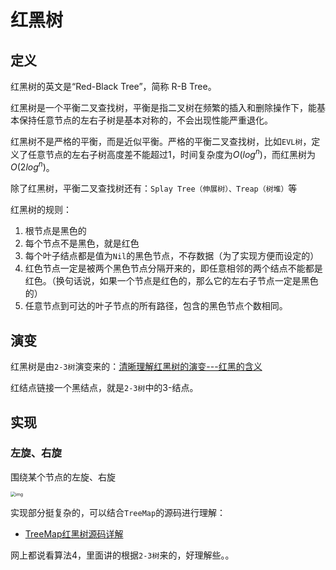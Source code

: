 

# 红黑树

## 定义



红黑树的英文是“Red-Black Tree”，简称 R-B Tree。



红黑树是一个平衡二叉查找树，平衡是指二叉树在频繁的插入和删除操作下，能基本保持任意节点的左右子树是基本对称的，不会出现性能严重退化。



红黑树不是严格的平衡，而是近似平衡。严格的平衡二叉查找树，比如`EVL树`，定义了任意节点的左右子树高度差不能超过1，时间复杂度为$O(log^n)$，而红黑树为$O(2log^n)$。



除了红黑树，平衡二叉查找树还有：`Splay Tree（伸展树）、Treap（树堆）`等



红黑树的规则：

1. 根节点是黑色的
2. 每个节点不是黑色，就是红色
3. 每个叶子结点都是值为`Nil`的黑色节点，不存数据（为了实现方便而设定的）
4. 红色节点一定是被两个黑色节点分隔开来的，即任意相邻的两个结点不能都是红色。（换句话说，如果一个节点是红色的，那么它的左右子节点一定是黑色的）
5. 任意节点到可达的叶子节点的所有路径，包含的黑色节点个数相同。



## 演变

红黑树是由`2-3树`演变来的：[清晰理解红黑树的演变---红黑的含义](https://www.cnblogs.com/tiancai/p/9072813.html)

红结点链接一个黑结点，就是`2-3树`中的3-结点。





## 实现

### 左旋、右旋

围绕某个节点的左旋、右旋



<img src="img/红黑树/0e37e597737012593a93105ebbf4591e.jpg" alt="img" style="zoom:50%;" />



实现部分挺复杂的，可以结合`TreeMap`的源码进行理解：

* [TreeMap红黑树源码详解](https://blog.csdn.net/abcdef314159/article/details/77193888)





网上都说看算法4，里面讲的根据`2-3树`来的，好理解些。。
